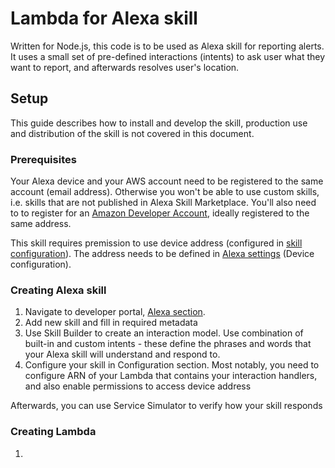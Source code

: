 # Lambda for Alexa skill

Written for Node.js, this code is to be used as Alexa skill for reporting alerts.
It uses a small set of pre-defined interactions (intents) to ask user what they want to report, and afterwards resolves user's location.

## Setup

This guide describes how to install and develop the skill, production use and distribution of the skill is not covered in this document.

### Prerequisites

Your Alexa device and your AWS account need to be registered to the same account (email address). Otherwise you won't be able to use custom skills, i.e. skills that are not published in Alexa Skill Marketplace. You'll also need to to register for an [Amazon Developer Account](https://developer.amazon.com/), ideally registered to the same address.

This skill requires premission to use device address (configured in [skill configuration](https://alexa.amazon.com/spa/index.html#skills/your-skills/?ref-suffix=ysa_gw)). The address needs to be defined in [Alexa settings](https://alexa.amazon.com/spa/index.html#settings) (Device configuration).

### Creating Alexa skill
1. Navigate to developer portal, [Alexa section](https://developer.amazon.com/edw/home.html#/skills).
1. Add new skill and fill in required metadata
1. Use Skill Builder to create an interaction model. Use combination of built-in and custom intents - these define the phrases and words that your Alexa skill will understand and respond to.
1. Configure your skill in Configuration section. Most notably, you need to configure ARN of your Lambda that contains your interaction handlers, and also enable permissions to access device address

Afterwards, you can use Service Simulator to verify how your skill responds

### Creating Lambda

1. 
